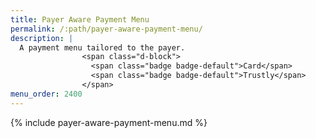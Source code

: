 ```yaml
---
title: Payer Aware Payment Menu
permalink: /:path/payer-aware-payment-menu/
description: |
  A payment menu tailored to the payer.
                <span class="d-block">
                  <span class="badge badge-default">Card</span>
                  <span class="badge badge-default">Trustly</span>
                </span>
menu_order: 2400
---
```


{% include payer-aware-payment-menu.md %}
